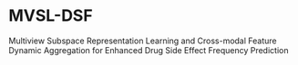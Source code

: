 # MVSL-DSF
Multiview Subspace Representation Learning and Cross-modal Feature Dynamic Aggregation for Enhanced Drug Side Effect Frequency Prediction
